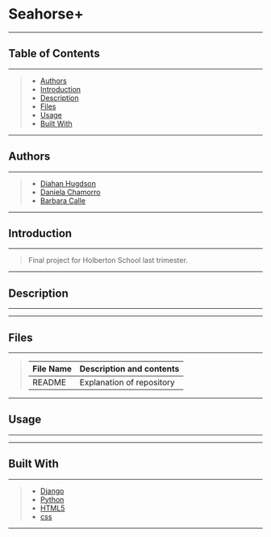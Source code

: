 # Seahorse+

---
## Table of Contents

---

> - [Authors](#authors)
> - [Introduction](#introduction)
> - [Description](#description)
> - [Files](#files)
> - [Usage](#Usage)
> - [Built With](#built-with)

---

## Authors
---

> * [Diahan Hugdson](https:://twitter.com/diaalgo)
> * [Daniela Chamorro](https://twitter.com/dalexach)
> * [Barbara Calle](https://twitter.com/dabrabgellak)

---

## Introduction
---

> Final project for Holberton School last trimester.

---

## Description
---

> 

---

## Files

---

> | File Name | Description and contents |
> | --- | --- |
> | README | Explanation of repository |

---

##  Usage
---


---

## Built With

---

> * [Django](https://www.djangoproject.com/)
> * [Python](https://www.python.org/)
> * [HTML5](https://www.w3schools.com/html/html5_intro.asp)
> * [css](https://www.w3schools.com/css/)

---
